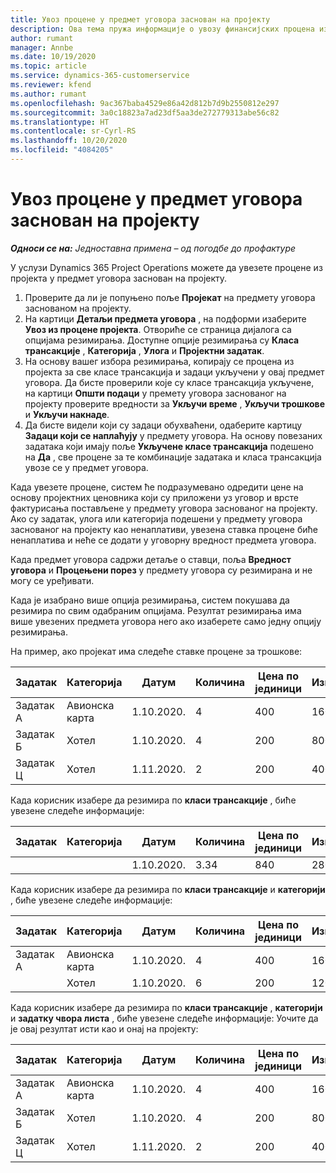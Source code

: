 ```yaml
---
title: Увоз процене у предмет уговора заснован на пројекту
description: Ова тема пружа информације о увозу финансијских процена из пројекта у предмет уговора.
author: rumant
manager: Annbe
ms.date: 10/19/2020
ms.topic: article
ms.service: dynamics-365-customerservice
ms.reviewer: kfend
ms.author: rumant
ms.openlocfilehash: 9ac367baba4529e86a42d812b7d9b2550812e297
ms.sourcegitcommit: 3a0c18823a7ad23df5aa3de272779313abe56c82
ms.translationtype: HT
ms.contentlocale: sr-Cyrl-RS
ms.lasthandoff: 10/20/2020
ms.locfileid: "4084205"
---
```

# <a name="importing-an-estimate-to-a-project-based-contract-line"></a>Увоз процене у предмет уговора заснован на пројекту

_**Односи се на:** Једноставна примена – од погодбе до профактуре_

У услузи Dynamics 365 Project Operations можете да увезете процене из пројекта у предмет уговора заснован на пројекту.

1. Проверите да ли је попуњено поље **Пројекат** на предмету уговора заснованом на пројекту.
2. На картици **Детаљи предмета уговора** , на подформи изаберите **Увоз из процене пројекта**. Отвориће се страница дијалога са опцијама резимирања. Доступне опције резимирања су **Класа трансакције** , **Категорија** , **Улога** и **Пројектни задатак**.
3. На основу вашег избора резимирања, копирају се процена из пројекта за све класе трансакција и задаци укључени у овај предмет уговора. Да бисте проверили које су класе трансакција укључене, на картици **Општи подаци** у премету уговора заснованог на пројекту проверите вредности за **Укључи време** , **Укључи трошкове** и **Укључи накнаде**. 
4. Да бисте видели који су задаци обухваћени, одаберите картицу **Задаци који се наплаћују** у предмету уговора. На основу повезаних задатака који имају поље **Укључене класе трансакција** подешено на **Да** , све процене за те комбинације задатака и класа трансакција увозе се у предмет уговора.

Када увезете процене, систем ће подразумевано одредити цене на основу пројектних ценовника који су приложени уз уговор и врсте фактурисања постављене у предмету уговора заснованог на пројекту. Ако су задатак, улога или категорија подешени у предмету уговора заснованог на пројекту као ненаплативи, увезена ставка процене биће ненаплатива и неће се додати у уговорну вредност предмета уговора.

Када предмет уговора садржи детаље о ставци, поља **Вредност уговора** и **Процењени порез** у предмету уговора су резимирана и не могу се уређивати.

Када је изабрано више опција резимирања, систем покушава да резимира по свим одабраним опцијама. Резултат резимирања има више увезених предмета уговора него ако изаберете само једну опцију резимирања.

На пример, ако пројекат има следеће ставке процене за трошкове:

| Задатак | Категорија | Датум | Количина | Цена по јединици | Износ |
| --- | --- | --- | --- | --- | --- |
| Задатак А | Авионска карта | 1.10.2020. | 4 | 400 | 1600 |
| Задатак Б | Хотел | 1.10.2020. | 4 | 200 | 800 |
| Задатак Ц | Хотел | 1.11.2020. | 2 | 200 | 400 |

Када корисник изабере да резимира по **класи трансакције** , биће увезене следеће информације:

| Задатак | Категорија | Датум | Количина | Цена по јединици | Износ |
| --- | --- | --- | --- | --- | --- |
| &nbsp; | &nbsp; | 1.10.2020. | 3.34 | 840 | 2800 |

Када корисник изабере да резимира по **класи трансакције** и **категорији** , биће увезене следеће информације:

| Задатак | Категорија | Датум | Количина | Цена по јединици | Износ |
| --- | --- | --- | --- | --- | --- |
| Задатак А | Авионска карта | 1.10.2020. | 4 | 400 | 1600 |
| &nbsp;| Хотел | 1.10.2020. | 6 | 200 | 1200 |

Када корисник изабере да резимира по **класи трансакције** , **категорији** и **задатку чвора листа** , биће увезене следеће информације: Уочите да је овај резултат исти као и онај на пројекту:

| Задатак | Категорија | Датум | Количина | Цена по јединици | Износ |
| --- | --- | --- | --- | --- | --- |
| Задатак А | Авионска карта | 1.10.2020. | 4 | 400 | 1600 |
| Задатак Б | Хотел | 1.10.2020. | 4 | 200 | 800 |
| Задатак Ц | Хотел | 1.11.2020. | 2 | 200 | 400 |
